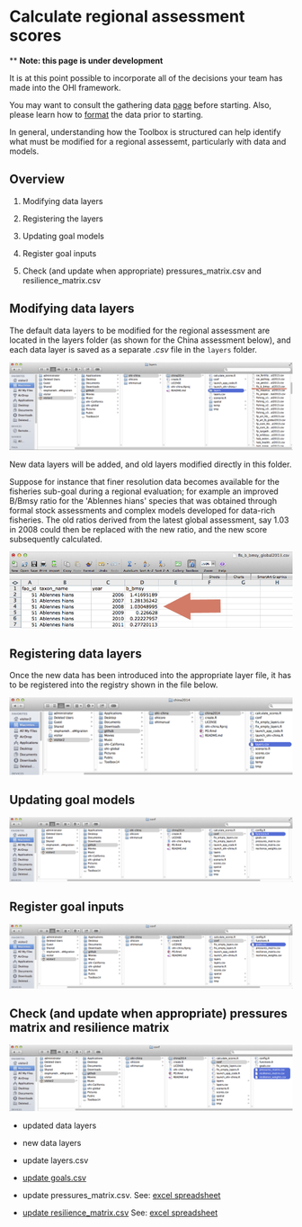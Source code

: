 # Calculate regional assessment scores

\*\* **Note: this page is under development**

It is at this point possible to incorporate all of the decisions your team has made into the OHI framework. 

You may want to consult the gathering data [page](https://github.com/OHI-Science/ohimanual/blob/master/tutorials/toolbox_manual/gathering_appropriate_data.md#gathering-appropriate-data) before starting. Also, please learn how to [format](https://github.com/OHI-Science/ohimanual/blob/master/tutorials/toolbox_manual/formatting_data_for_toolbox.xlsx) the data prior to starting.

In general, understanding how the Toolbox is structured can help identify what must be modified for a regional assessemt, particularly with data and models.

## Overview

  1.  Modifying data layers

  2.  Registering the layers

  3.  Updating goal models

  4.  Register goal inputs 

  5.  Check (and update when appropriate) pressures_matrix.csv and resilience_matrix.csv

## Modifying data layers
The default data layers to be modified for the regional assessment are located in the layers folder (as shown for the China assessment below), and each data layer is saved as a separate *.csv* file in the `layers` folder.

![alt text](zfig_layers_location_1.png)

New data layers will be added, and old layers modified directly in this folder.

Suppose for instance that finer resolution data becomes available for the fisheries sub-goal during a regional evaluation; for example an improved B/Bmsy ratio for the 'Ablennes hians' species that was obtained through formal stock assessments and complex models developed for data-rich fisheries. The old ratios derived from the latest global assessment, say 1.03 in 2008 could then be replaced  with the new ratio, and the new score subsequently calculated.

![alt text](zfig_bmsy_layer_example_3.png)

## Registering data layers

Once the new data has been introduced into the appropriate layer file, it has to be registered into the registry shown in the file below.

![alt text](zfig_layers_csv.png) 

## Updating goal models

![alt text](zfig_funtions_r.png)

## Register goal inputs

![alt text](zfig_goals_csv.png)

## Check (and update when appropriate) pressures matrix and resilience matrix

![alt text](zfig_pressures_resilience_matrix.png)

- updated data layers
- new data layers

- update layers.csv

- [update goals.csv](https://github.com/OHI-Science/ohimanual/blob/master/tutorials/toolbox_manual/update_goals.md#update-goalscsv)

- update pressures_matrix.csv. 
See: [excel spreadsheet](https://github.com/OHI-Science/ohimanual/blob/master/tutorials/toolbox_manual/calculating_pressures.xlsx)

- [update resilience_matrix.csv](https://github.com/OHI-Science/ohimanual/blob/master/tutorials/toolbox_manual/update_resilience_matrix.md#update-resilience_matrixcsv)
See: [excel spreadsheet](https://github.com/OHI-Science/ohimanual/blob/master/tutorials/toolbox_manual/calculating_resilience.xlsx) 
